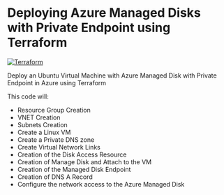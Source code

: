 # Deploying Azure Managed Disks with Private Endpoint using Terraform
[![Terraform](https://img.shields.io/badge/terraform-v1.3+-blue.svg)](https://www.terraform.io/downloads.html)

Deploy an Ubuntu Virtual Machine with Azure Managed Disk with Private Endpoint in Azure using Terraform

This code will:

- Resource Group Creation
- VNET Creation
- Subnets Creation
- Create a Linux VM
- Create a Private DNS zone
- Create Virtual Network Links
- Creation of the Disk Access Resource
- Creation of Manage Disk and Attach to the VM
- Creation of the Managed Disk Endpoint
- Creation of DNS A Record
- Configure the network access to the Azure Managed Disk